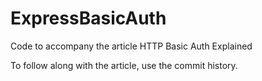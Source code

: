 ExpressBasicAuth
================

Code to accompany the article HTTP Basic Auth Explained

To follow along with the article, use the commit history.
